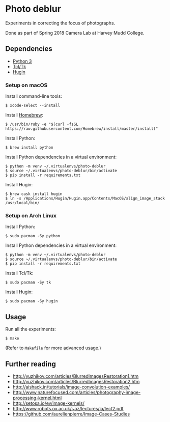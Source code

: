 # Photo deblur

Experiments in correcting the focus of photographs.

Done as part of Spring 2018 Camera Lab at Harvey Mudd College.

## Dependencies

* [Python 3](https://www.python.org/)
* [Tcl/Tk](http://tcl.sourceforge.net/)
* [Hugin](http://hugin.sourceforge.net/)

### Setup on macOS

Install command-line tools:

    $ xcode-select --install

Install [Homebrew](https://brew.sh/):

    $ /usr/bin/ruby -e "$(curl -fsSL https://raw.githubusercontent.com/Homebrew/install/master/install)"

Install Python:

    $ brew install python

Install Python dependencies in a virtual environment:

    $ python -m venv ~/.virtualenvs/photo-deblur
    $ source ~/.virtualenvs/photo-deblur/bin/activate
    $ pip install -r requirements.txt

Install Hugin:

    $ brew cask install hugin
    $ ln -s /Applications/Hugin/Hugin.app/Contents/MacOS/align_image_stack /usr/local/bin/

### Setup on Arch Linux

Install Python:

    $ sudo pacman -Sy python

Install Python dependencies in a virtual environment:

    $ python -m venv ~/.virtualenvs/photo-deblur
    $ source ~/.virtualenvs/photo-deblur/bin/activate
    $ pip install -r requirements.txt

Install Tcl/Tk:

    $ sudo pacman -Sy tk

Install Hugin:

    $ sudo pacman -Sy hugin

## Usage

Run all the experiments:

    $ make

(Refer to `Makefile` for more advanced usage.)

## Further reading

* http://yuzhikov.com/articles/BlurredImagesRestoration1.htm
* http://yuzhikov.com/articles/BlurredImagesRestoration2.htm
* http://aishack.in/tutorials/image-convolution-examples/
* http://www.naturefocused.com/articles/photography-image-processing-kernel.html
* http://setosa.io/ev/image-kernels/
* http://www.robots.ox.ac.uk/~az/lectures/ia/lect2.pdf
* https://github.com/aurelienpierre/Image-Cases-Studies
